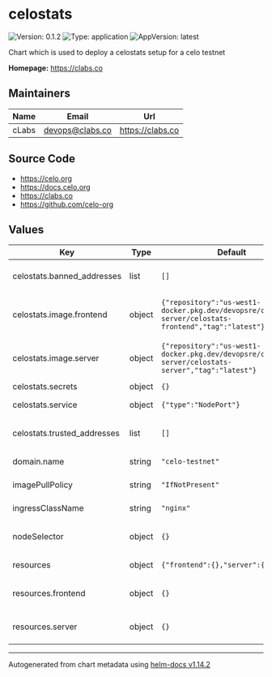 # celostats

![Version: 0.1.2](https://img.shields.io/badge/Version-0.1.2-informational?style=flat-square) ![Type: application](https://img.shields.io/badge/Type-application-informational?style=flat-square) ![AppVersion: latest](https://img.shields.io/badge/AppVersion-latest-informational?style=flat-square)

Chart which is used to deploy a celostats setup for a celo testnet

**Homepage:** <https://clabs.co>

## Maintainers

| Name | Email | Url |
| ---- | ------ | --- |
| cLabs | <devops@clabs.co> | <https://clabs.co> |

## Source Code

* <https://celo.org>
* <https://docs.celo.org>
* <https://clabs.co>
* <https://github.com/celo-org>

## Values

| Key | Type | Default | Description |
|-----|------|---------|-------------|
| celostats.banned_addresses | list | `[]` | Banned addresses list |
| celostats.image.frontend | object | `{"repository":"us-west1-docker.pkg.dev/devopsre/celostats-server/celostats-frontend","tag":"latest"}` | Celostat-frontend image and tag |
| celostats.image.server | object | `{"repository":"us-west1-docker.pkg.dev/devopsre/celostats-server/celostats-server","tag":"latest"}` | Celostat-server image and tag |
| celostats.secrets | object | `{}` |  |
| celostats.service | object | `{"type":"NodePort"}` | Service type |
| celostats.trusted_addresses | list | `[]` | Trusted addresses list |
| domain.name | string | `"celo-testnet"` | Domain name |
| imagePullPolicy | string | `"IfNotPresent"` | Image pullpolicy |
| ingressClassName | string | `"nginx"` | Ingress Class name |
| nodeSelector | object | `{}` | Kubernetes node selector |
| resources | object | `{"frontend":{},"server":{}}` | Container resources |
| resources.frontend | object | `{}` | Frontend container resources |
| resources.server | object | `{}` | Server container resources |

----------------------------------------------
Autogenerated from chart metadata using [helm-docs v1.14.2](https://github.com/norwoodj/helm-docs/releases/v1.14.2)
